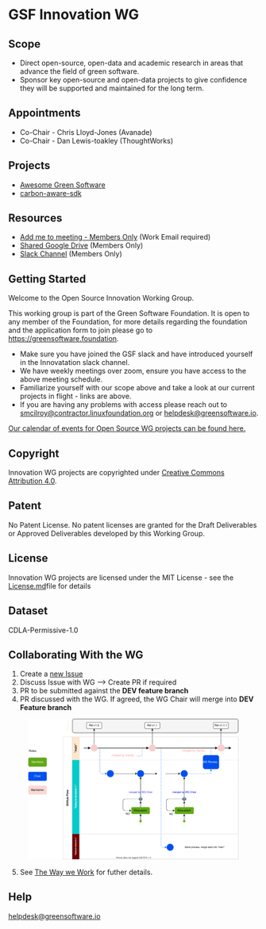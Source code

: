 # GSF Innovation WG

## Scope
- Direct open-source, open-data and academic research in areas that advance the field of green software.
- Sponsor key open-source and open-data projects to give confidence they will be supported and maintained for the long term.

## Appointments
- Co-Chair - Chris Lloyd-Jones (Avanade)
- Co-Chair - Dan Lewis-toakley (ThoughtWorks)

## Projects
- [Awesome Green Software](https://github.com/Green-Software-Foundation/awesome-green-software)
- [carbon-aware-sdk](https://github.com/Green-Software-Foundation/carbon-aware-sdk)

## Resources

* [Add me to meeting - Members Only](https://greensoftware.foundation/onboarding/) (Work Email required)
* [Shared Google Drive](https://drive.google.com/drive/folders/0AETfdYpYpIbxUk9PVA) (Members Only)
* [Slack Channel](https://greensoftware-zzk1035.slack.com/archives/C024C0GB3LP) (Members Only)

## Getting Started
Welcome to the Open Source Innovation Working Group.

This working group is part of the Green Software Foundation. It is open to any member of the Foundation, for more details regarding the foundation and the application form to join please go to https://greensoftware.foundation.

- Make sure you have joined the GSF slack and have introduced yourself in the Innovatation slack channel.
- We have weekly meetings over zoom, ensure you have access to the above meeting schedule.
- Familiarize yourself with our scope above and take a look at our current projects in flight - links are above.
- If you are having any problems with access please reach out to smcilroy@contractor.linuxfoundation.org  or helpdesk@greensoftware.io.

[Our calendar of events for Open Source WG projects can be found here.](./calendar.md)

## Copyright
Innovation WG projects are copyrighted under [Creative Commons Attribution 4.0](https://creativecommons.org/licenses/by/4.0/).

## Patent
No Patent License. No patent licenses are granted for the Draft Deliverables or Approved Deliverables developed by this Working Group.

## License
Innovation WG projects are licensed under the MIT License - see the [License.md](license/innovation-wg-license.md)file for details

## Dataset
CDLA-Permissive-1.0

## Collaborating With the WG

1. Create a [new Issue](https://github.com/Green-Software-Foundation/standards_wg/issues/new)
2. Discuss Issue with WG --> Create PR if required
3. PR to be submitted against the **DEV feature branch**
4. PR discussed with the WG. If agreed, the WG Chair will merge into **DEV Feature branch**

<figure>
	<img src="images/single-trunk-branch.svg" alt="GSF Single-Trunk Based Branch Flow">
	<figcaption></figcaption>
</figure>

5. See [The Way we Work](https://github.com/Green-Software-Foundation/standards_wg/blob/main/the_way_we_work.md) for futher details.

## Help
helpdesk@greensoftware.io
